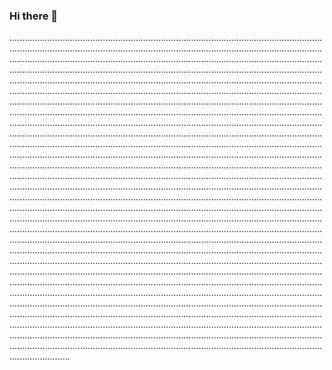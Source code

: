 ### Hi there 👋

................................................................................................................................................................................................................................................................................................................................................................................................................................................................................................................................................................................................................................................................................................................................................................................................................................................................................................................................................................................................................................................................................................................................................................................................................................................................................................................................................................................................................................................................................................................................................................................................................................................................................................................................................................................................................................................................................................................................................................................................................................................................................................................................................................................................................................................................................................................................................................................................................................................................................................................................................................................................................................................................................................................................................................................................................................................................................................................................................................................................................................................................................................................................................................................................................................................................................................................................................................................................................................................................................................................................................................................................................................................................................................................................................................................................................................................................................................
